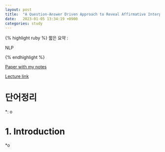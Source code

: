 ```yaml
---
layout: post
title:  "A Question-Answer Driven Approach to Reveal Affirmative Interpretations from Verbal Negations"
date:   2023-01-05 13:34:19 +0900
categories: study
---
```






{% highlight ruby %}
짧은 요약 :  

NLP  

    
{% endhighlight %}


[Paper with my notes](https://drive.google.com/drive/folders/1uKU-bbKbfqbHyUlLX4WyRWn0NeONC0zH?usp=sharing)  


[Lecture link](https://aclanthology.org/2022.findings-naacl.37.mp4)  


# 단어정리  
*: o  

# 1. Introduction  
*o